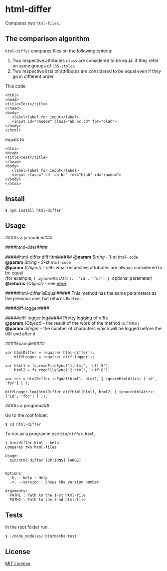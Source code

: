 # html-differ

Сompares two ```html-files```.

## The comparison algorithm

```html-differ``` compares files on the following criteria:

1. Two respective attributes ```class``` are considered to be equal if they refer on same groups of ```CSS-styles```
2. Two respective lists of attributes are considered to be equal even if they go in different order

This code

```
<html>
<head>
<title>Test</title>
</head>
<body>
   <label>label for input</label>
   <input id="random" class="ab bc cd" for="blah">
</body>
</html>
```

equals to

```
<html>
<head>
<title>Test</title>
</head>
<body>
   <label>label for input</label>
   <input class=" cd  ab bc" for="blah" id="random">
</body>
</html>
```

## Install

```
$ npm install html-differ
```

## Usage

###As a js-module###

####html-difer####

#####html-differ.diffHtml#####
**@param** *String* - 1-st ```html-code```<br>
**@param** *String* - 2-st ```html-code```<br>
**@param** *{Object}* - sets what respective attributes are always considered to be equal<br>
(for example, ```{ ignoreHtmlAttrs: ['id', 'for'] }```, optional parameter)<br>
**@returns** *{Object}* - see [here](https://github.com/kpdecker/jsdiff#examples).

#####html-differ.isEqual#####
This method has the same parameters as the previous one, but returns ```Boolean```

####diff-logger####

#####diff-logger.log#####
Pretty logging of diffs<br>
**@param** *{Object}* - the result of the work of the method ```diffHtml```<br>
**@param** *Integer* - the number of characters which will be logged before the diff and after it<br>

####Example####

```
var htmlDiffer = require('html-differ'),
    diffLogger = require('diff-logger');

var html1 = fs.readFileSync('1.html', 'utf-8'),
    html2 = fs.readFileSync('2.html', 'utf-8');

var res = htmlDiffer.isEqual(html1, html2, { ignoreHtmlAttrs: ['id', 'for'] } );

diffLogger.log(htmlDiffer.diffHtml(html1, html2, { ignoreHtmlAttrs: ['id', 'for'] } ));
```

###As a program###

Go to the root folder:

```
$ cd html-differ
```

To run as a programm use ```bin/differ-html```.

```
$ bin/differ-html --help
Compares two html-files

Usage:
  bin/html-differ [OPTIONS] [ARGS]


Options:
  -h, --help : Help
  -v, --version : Shows the version number

Arguments:
  PATH1 : Path to the 1-st html-file
  PATH2 : Path to the 2-nd html-file
```

## Tests

In the root folder run:

```
$ ./node_modules/.bin/mocha test
```

## License

[MIT License](http://en.wikipedia.org/wiki/MIT_License)
